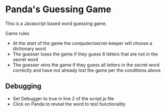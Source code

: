 # Panda's Guessing Game

This is a Javascript based word guessing game.  

Game rules
-	At the start of the game the computer/secret-keeper will choose a dictionary word
-	The guesser loses the game if they guess 6 letters that are not in the secret word
-	The guesser wins the game if they guess all letters in the secret word correctly and have not already lost the game per the conditions above


## Debugging
-	Set Debugger to true in line 2 of the script.js file
-	Click on Panda to reveal the word to test functionality
